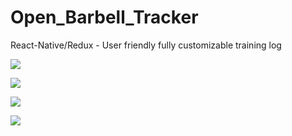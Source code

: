 # Open_Barbell_Tracker
React-Native/Redux - User friendly fully customizable training log


<kbd><img src="https://user-images.githubusercontent.com/16912505/29200448-47a5b208-7e23-11e7-93f7-e8fd17a4cc52.png" /></kbd>

<kbd><img src="https://user-images.githubusercontent.com/16912505/29200446-47a56e38-7e23-11e7-9e96-4f1ae2345f60.png" /></kbd>

<kbd><img src="https://user-images.githubusercontent.com/16912505/29200447-47a5895e-7e23-11e7-8f34-32c8a5f65745.png" /></kbd>

<kbd><img src="https://user-images.githubusercontent.com/16912505/29200449-47a6952e-7e23-11e7-928d-482b15050961.png" /></kbd>

